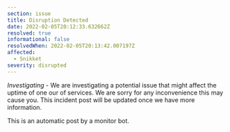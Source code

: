 ```yaml
---
section: issue
title: Disruption Detected
date: 2022-02-05T20:12:33.632662Z
resolved: true
informational: false
resolvedWhen: 2022-02-05T20:13:42.007197Z
affected:
  - Snikket
severity: disrupted
---
```

*Investigating* - We are investigating a potential issue that might affect the uptime of one our of services. We are sorry for any inconvenience this may cause you. This incident post will be updated once we have more information.

This is an automatic post by a monitor bot.
        